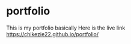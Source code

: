 # portfolio
This is my portfolio basically 
Here is the live link 
https://chikezie22.github.io/portfolio/
